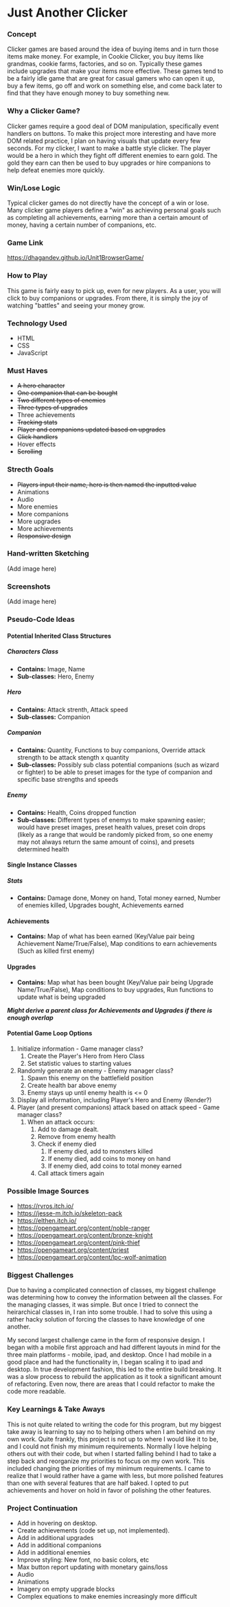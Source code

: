 # Just Another Clicker

### Concept
Clicker games are based around the idea of buying items and in turn those items make money. For example, in Cookie Clicker, you buy items like grandmas, cookie farms, factories, and so on. Typically these games include upgrades that make your items more effective. These games tend to be a fairly idle game that are great for casual gamers who can open it up, buy a few items, go off and work on something else, and come back later to find that they have enough money to buy something new.

### Why a Clicker Game?
Clicker games require a good deal of DOM manipulation, specifically event handlers on buttons. To make this project more interesting and have more DOM related practice, I plan on having visuals that update every few seconds. For my clicker, I want to make a battle style clicker. The player would be a hero in which they fight off different enemies to earn gold. The gold they earn can then be used to buy upgrades or hire companions to help defeat enemies more quickly. 

### Win/Lose Logic
Typical clicker games do not directly have the concept of a win or lose. Many clicker game players define a "win" as achieving personal goals such as completing all achievements, earning more than a certain amount of money, having a certain number of companions, etc. 

### Game Link
https://dhagandev.github.io/Unit1BrowserGame/

### How to Play
This game is fairly easy to pick up, even for new players. As a user, you will click to buy companions or upgrades. From there, it is simply the joy of watching "battles" and seeing your money grow.

### Technology Used
* HTML
* CSS
* JavaScript

### Must Haves
* ~~A hero character~~
* ~~One companion that can be bought~~
* ~~Two different types of enemies~~
* ~~Three types of upgrades~~
* Three achievements
* ~~Tracking stats~~
* ~~Player and companions updated based on upgrades~~
* ~~Click handlers~~
* Hover effects
* ~~Scrolling~~

### Strecth Goals
* ~~Players input their name, hero is then named the inputted value~~
* Animations
* Audio
* More enemies
* More companions
* More upgrades
* More achievements
* ~~Responsive design~~

### Hand-written Sketching
(Add image here)

### Screenshots
(Add image here)

### Pseudo-Code Ideas
#### Potential Inherited Class Structures
##### Characters Class
* **Contains:** Image, Name
* **Sub-classes:** Hero, Enemy

##### Hero
* **Contains:** Attack strenth, Attack speed
* **Sub-classes:** Companion

##### Companion
* **Contains:** Quantity, Functions to buy companions, Override attack strength to be attack stength x quantity
* **Sub-classes:** Possibly sub class potential companions (such as wizard or fighter) to be able to preset images for the type of companion and specific base strengths and speeds

##### Enemy
* **Contains:** Health, Coins dropped function
* **Sub-classes:** Different types of enemys to make spawning easier; would have preset images, preset health values, preset coin drops (likely as a range that would be randomly picked from, so one enemy may not always return the same amount of coins), and presets determined health

#### Single Instance Classes
##### Stats 
* **Contains:** Damage done, Money on hand, Total money earned, Number of enemies killed, Upgrades bought, Achievements earned

#### Achievements 
* **Contains:** Map of what has been earned (Key/Value pair being Achievement Name/True/False), Map conditions to earn achievements (Such as killed first enemy)

#### Upgrades
* **Contains:** Map what has been bought (Key/Value pair being Upgrade Name/True/False), Map conditions to buy upgrades, Run functions to update what is being upgraded

**_Might derive a parent class for Achievements and Upgrades if there is enough overlap_**

#### Potential Game Loop Options
1. Initialize information - Game manager class?
	1. Create the Player's Hero from Hero Class
	1. Set statistic values to starting values
1. Randomly generate an enemy - Enemy manager class?
	1. Spawn this enemy on the battlefield position
	1. Create health bar above enemy 
	1. Enemy stays up until enemy health is <= 0
1. Display all information, including Player's Hero and Enemy (Render?)
1. Player (and present companions) attack based on attack speed - Game manager class?
	1. When an attack occurs:
		1. Add to damage dealt.
		1. Remove from enemy health
		1. Check if enemy died
			1. If enemy died, add to monsters killed
			1. If enemy died, add coins to money on hand
			1. If enemy died, add coins to total money earned
		1. Call attack timers again

### Possible Image Sources
* https://rvros.itch.io/
* https://jesse-m.itch.io/skeleton-pack
* https://elthen.itch.io/
* https://opengameart.org/content/noble-ranger
* https://opengameart.org/content/bronze-knight
* https://opengameart.org/content/pink-thief
* https://opengameart.org/content/priest
* https://opengameart.org/content/lpc-wolf-animation

### Biggest Challenges
Due to having a complicated connection of classes, my biggest challenge was determining how to convey the information between all the classes. For the managing classes, it was simple. But once I tried to connect the heirarchical classes in, I ran into some trouble. I had to solve this using a rather hacky solution of forcing the classes to have knowledge of one another. 

My second largest challenge came in the form of responsive design. I began with a mobile first approach and had different layouts in mind for the three main platforms - mobile, ipad, and desktop. Once I had mobile in a good place and had the functionality in, I began scaling it to ipad and desktop. In true development fashion, this led to the entire build breaking. It was a slow process to rebuild the application as it took a significant amount of refactoring. Even now, there are areas that I could refactor to make the code more readable.

### Key Learnings & Take Aways
This is not quite related to writing the code for this program, but my biggest take away is learning to say no to helping others when I am behind on my own work. Quite frankly, this project is not up to where I would like it to be, and I could not finish my minimum requirements. Normally I love helping others out with their code, but when I started falling behind I had to take a step back and reorganize my priorities to focus on my own work. This included changing the priorities of my minimum requirements. I came to realize that I would rather have a game with less, but more polished features than one with several features that are half baked. I opted to put achievements and hover on hold in favor of polishing the other features. 

### Project Continuation
* Add in hovering on desktop.
* Create achievements (code set up, not implemented).
* Add in additional upgrades
* Add in additional companions
* Add in additional enemies
* Improve styling: New font, no basic colors, etc
* Max button report updating with monetary gains/loss
* Audio
* Animations
* Imagery on empty upgrade blocks
* Complex equations to make enemies increasingly more difficult